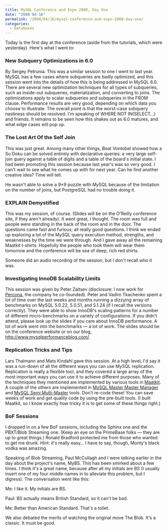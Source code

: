 ```yaml
---
title: MySQL Conference and Expo 2008, Day One
date: "2008-04-16"
permalink: /2008/04/16/mysql-conference-and-expo-2008-day-one/
categories:
  - Databases
---
```

Today is the first day at the conference (aside from the tutorials, which were yesterday). Here's what I went to:

### New Subquery Optimizations in 6.0

By Sergey Petrunia. This was a similar session to one I went to last year. MySQL has a few cases where subqueries are badly optimized, and this session went into the details of how this is being addressed in MySQL 6.0. There are several new optimization techniques for all types of subqueries, such as inside-out subqueries, materialization, and converting to joins. The optimizations apply to scalar subqueries and subqueries in the FROM clause. Performance results are very good, depending on which data you choose to illustrate. The overall point is that the worst-case subquery nastiness should be resolved. I'm speaking of WHERE NOT IN(SELECT&#8230;) and friends. It remains to be seen how this shakes out as 6.0 matures, and what edge cases will pop up.

### The Lost Art Of the Self Join

This was just great. Among many other things, Beat Vontobel showed how a Su Doku can be solved entirely with declarative queries: a very large self-join query against a table of digits and a table of the board's initial state. I had been promoting this session because last year's was so very good. I can't wait to see what he comes up with for next year. Can he find another creative idea? Time will tell.

He wasn't able to solve a 9&#215;9 puzzle with MySQL because of the limitation on the number of joins, but PostgreSQL had no trouble doing it.

### EXPLAIN Demystified

This was my session, of course. (Slides will be on the O'Reilly conference site, if they aren't already). It went great, I thought. The room was full and people were standing in the back of the room and in the door. The questions came fast and furious; all really good questions. I think we ended up exploring a lot of the MySQL query execution method, strengths, and weaknesses by the time we were through. And I gave away all the remaining Maatkit t-shirts. Hopefully the people who took them will wear them tomorrow and the conference will be sea of deep, rich red shirts.

Someone did an audio recording of the session, but I don't recall who it was.

### Investigating InnoDB Scalability Limits

This session was given by Peter Zaitsev (disclosure: I now work for [Percona][1], the company he co-founded). Peter and Vadim Tkachenko spent a lot of time over the last weeks and months running a dizzying array of benchmarks on MySQL 5.0.22, 5.0.51, and 5.1.24 (if I recall the versions correctly). They were able to show InnoDB's scaling patterns for a number of different micro-benchmarks on a variety of configurations. If you didn't attend, please look up the slides if you care about InnoDB performance. A lot of work went into the benchmarks &#8212; a lot of work. The slides should be on the conference website or on our blog, <http://www.mysqlperformanceblog.com/>.

### Replication Tricks and Tips

Lars Thalmann and Mats Kindahl gave this session. At a high level, I'd say it was a run-down of all the different ways you can use MySQL replication. Replication is really a flexible tool, and they covered a large array of the most important ways you can use it to achieve different purposes. Many of the techniques they mentioned are implemented by various tools in [Maatkit][2]. A couple of the others are implemented in [MySQL Master Master Manager][3] and [MySQL Semi Multi-Master][4] tools. Don't re-code these! You can save weeks of work and get quality code by using the pre-built tools. (I built Maatkit, so I know exactly how tricky it is to get some of these things right.)

### BoF Sessions

I dropped in on a few BoF sessions, including the Sphinx one and the PBXT/Blob Streaming one. (Keep an eye on the PrimeBase folks &#8212; they are up to great things.) Ronald Bradford protected me from those who wanted to get me drunk. Hint: it's really easy&#8230; I have to say, though, Monty's black vodka was amazing.

Speaking of Blob Streaming, Paul McCullagh and I were talking earlier in the day about the project's name, MyBS. This has been smirked about a few times. I think it's a great name, because after all my initials are BS (I usually insert one of my four middle names in to alleviate this problem, but I digress). The conversation went like this:

Me: I like it. My initials are BS.

Paul: BS actually means British Standard, so it can't be bad.

Me: Better than American Standard. That's a toilet.

We also debated the merits of watching the original move The Blob. It's a classic. It must be good.

 [1]: http://www.percona.com/
 [2]: http://www.maatkit.org/
 [3]: http://code.google.com/p/mysql-master-master/
 [4]: http://code.google.com/p/mysql-mmre/
